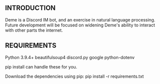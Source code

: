 INTRODUCTION
-----------

Deme is a Discord IM bot, and an exercise in natural language processing. Future development will
be focused on widening Deme's ability to interact with other parts the internet.

REQUIREMENTS
------------

Python 3.9.4+
beautifulsoup4
discord.py
google
python-dotenv

pip install can handle these for you.

Download the dependencies using pip: pip install -r requirements.txt
